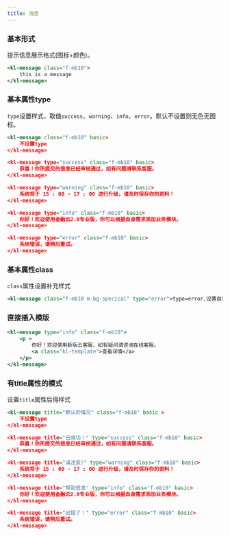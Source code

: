 ```yaml
---
title: 消息
---
```


### 基本形式
提示信息展示格式(图标+颜色)。

<!-- demo_start -->
<div class="m-example"></div>

```xml
<kl-message class="f-mb10">
    this is a message
</kl-message>
```
<!-- demo_end -->


### 基本属性type
`type`设置样式，取值`success`、`warning`、`info`、`error`。默认不设置则无色无图标。

<!-- demo_start -->
<div class="m-example"></div>

```xml
<kl-message class="f-mb10" basic>
    不设置type
</kl-message>

<kl-message type="success" class="f-mb10" basic>
    恭喜！你所提交的信息已经审核通过，如有问题请联系客服。
</kl-message>

<kl-message type="warning" class="f-mb10" basic>
    系统将于 15 : 00 - 17 : 00 进行升级，请及时保存你的资料！
</kl-message>

<kl-message type="info" class="f-mb10" basic>
    你好！欢迎使用金融云2.0专业版，你可以根据自身需求添加业务模块。
</kl-message>

<kl-message type="error" class="f-mb10" basic>
    系统错误，请稍后重试。
</kl-message>

```

<!-- demo_end -->

### 基本属性class
`class`属性设置补充样式

<!-- demo_start -->
<div class="m-example">
    <style>
        .m-bg-specical {
            background: #ccc;
            color: #FFF;
            border: none;
        }
    </style>
</div>

```xml
<kl-message class="f-mb10 m-bg-specical" type="error">type=error,设置自定义class</kl-message>
```

<!-- demo_end -->

### 直接插入模版
<!-- demo_start -->
<div class="m-example">
    <style>
        p {
            margin: 0px;
        }
        .kl-template {
            display: block;
            position: absolute;
            right: 17.5px;
            top: calc(50% - 8.5px);
            cursor: pointer;
        }
    </style>
</div>

```xml
<kl-message type="info" class="f-mb10">
    <p >
        你好！欢迎使用新版云客服，如有疑问请咨询在线客服。
        <a class="kl-template">查看详情</a>
    </p>
</kl-message>
```

<!-- demo_end -->

### 有title属性的模式
设置`title`属性后得样式

<!-- demo_start -->
<div class="m-example"></div>

```xml
<kl-message title="默认的情况" class="f-mb10" basic > 
    不设置type
</kl-message>

<kl-message title="已成功！" type="success" class="f-mb10" basic>
    恭喜！你所提交的信息已经审核通过，如有问题请联系客服。
</kl-message>

<kl-message title="请注意!" type="warning" class="f-mb10" basic>
    系统将于 15 : 00 - 17 : 00 进行升级，请及时保存你的资料！
</kl-message>

<kl-message title="帮助信息" type="info" class="f-mb10" basic>
    你好！欢迎使用金融云2.0专业版，你可以根据自身需求添加业务模块。
</kl-message>

<kl-message title="出错了！" type="error" class="f-mb10" basic>
    系统错误，请稍后重试。
</kl-message>
```
<!-- demo_end -->
